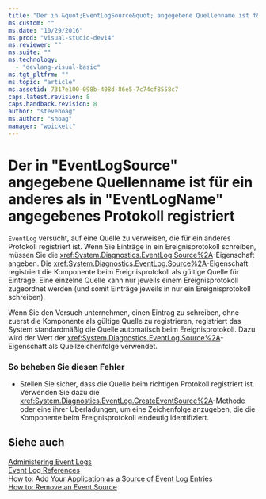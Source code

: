 ```yaml
---
title: "Der in &quot;EventLogSource&quot; angegebene Quellenname ist f&#252;r ein anderes als in &quot;EventLogName&quot; angegebenes Protokoll registriert | Microsoft Docs"
ms.custom: ""
ms.date: "10/29/2016"
ms.prod: "visual-studio-dev14"
ms.reviewer: ""
ms.suite: ""
ms.technology: 
  - "devlang-visual-basic"
ms.tgt_pltfrm: ""
ms.topic: "article"
ms.assetid: 7317e100-098b-408d-86e5-7c74cf8558c7
caps.latest.revision: 8
caps.handback.revision: 8
author: "stevehoag"
ms.author: "shoag"
manager: "wpickett"
---
```

# Der in &quot;EventLogSource&quot; angegebene Quellenname ist f&#252;r ein anderes als in &quot;EventLogName&quot; angegebenes Protokoll registriert
`EventLog` versucht, auf eine Quelle zu verweisen, die für ein anderes Protokoll registriert ist. Wenn Sie Einträge in ein Ereignisprotokoll schreiben, müssen Sie die <xref:System.Diagnostics.EventLog.Source%2A>\-Eigenschaft angeben. Die <xref:System.Diagnostics.EventLog.Source%2A>\-Eigenschaft registriert die Komponente beim Ereignisprotokoll als gültige Quelle für Einträge. Eine einzelne Quelle kann nur jeweils einem Ereignisprotokoll zugeordnet werden \(und somit Einträge jeweils in nur ein Ereignisprotokoll schreiben\).  
  
 Wenn Sie den Versuch unternehmen, einen Eintrag zu schreiben, ohne zuerst die Komponente als gültige Quelle zu registrieren, registriert das System standardmäßig die Quelle automatisch beim Ereignisprotokoll. Dazu wird der Wert der <xref:System.Diagnostics.EventLog.Source%2A>\-Eigenschaft als Quellzeichenfolge verwendet.  
  
### So beheben Sie diesen Fehler  
  
-   Stellen Sie sicher, dass die Quelle beim richtigen Protokoll registriert ist. Verwenden Sie dazu die <xref:System.Diagnostics.EventLog.CreateEventSource%2A>\-Methode oder eine ihrer Überladungen, um eine Zeichenfolge anzugeben, die die Komponente beim Ereignisprotokoll eindeutig identifiziert.  
  
## Siehe auch  
 [Administering Event Logs](http://msdn.microsoft.com/de-de/35f53238-bdd2-417b-acd8-2fd9f7397f18)   
 [Event Log References](http://msdn.microsoft.com/de-de/4af0661c-6c96-49f4-961d-b26ed9bc3e87)   
 [How to: Add Your Application as a Source of Event Log Entries](http://msdn.microsoft.com/de-de/948ff920-a739-4e66-a191-ee951512d42c)   
 [How to: Remove an Event Source](http://msdn.microsoft.com/de-de/bc66c900-4b8a-426a-b8e2-17031a20167e)